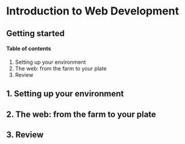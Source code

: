# Introduction to Web Development

## Getting started

#### Table of contents

1. Setting up your environment
2. The web: from the farm to your plate
3. Review

## 1. Setting up your environment

## 2. The web: from the farm to your plate

## 3. Review